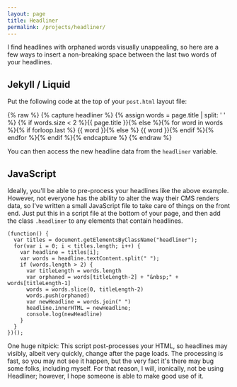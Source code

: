 ```yaml
---
layout: page
title: Headliner
permalink: /projects/headliner/
---
```


I find headlines with orphaned words visually unappealing, so here are a few ways to insert a non-breaking space between the last two words of your headlines. 

## Jekyll / Liquid

Put the following code at the top of your `post.html` layout file: 

{% raw %}
    {% capture headliner %}
    {% assign words = page.title | split: ' ' %}
    {% if words.size < 2 %}{{ page.title }}{% else %}{% for word in words %}{% if forloop.last %}&nbsp;{{ word }}{% else %} {{ word }}{% endif %}{% endfor %}{% endif %}{% endcapture %}
{% endraw %}

You can then access the new headline data from the `headliner` variable. 

## JavaScript

Ideally, you'll be able to pre-process your headlines like the above example. However, not everyone has the ability to alter the way their CMS renders data, so I've written a small JavaScript file to take care of things on the front end. Just put this in a script file at the bottom of your page, and then add the class `.headliner` to any elements that contain headlines. 

    (function() {
      var titles = document.getElementsByClassName("headliner");
      for(var i = 0; i < titles.length; i++) {
        var headline = titles[i];
        var words = headline.textContent.split(" ");
        if (words.length > 2) {
          var titleLength = words.length
          var orphaned = words[titleLength-2] + "&nbsp;" + words[titleLength-1]
          words = words.slice(0, titleLength-2)
          words.push(orphaned)
          var newHeadline = words.join(" ")
          headline.innerHTML = newHeadline;
          console.log(newHeadline)
        }
      }
    })();
    
One huge nitpick: This script post-processes your HTML, so headlines may visibly, albeit very quickly, change after the page loads. The processing is fast, so you may not see it happen, but the very fact it's there may bug some folks, including myself. For that reason, I will, ironically, not be using Headliner; however, I hope someone is able to make good use of it.
